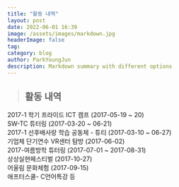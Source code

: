 ```yaml
---
title: "활동 내역"
layout: post
date: 2022-06-01 16:39
image: /assets/images/markdown.jpg
headerImage: false
tag: 
category: blog
author: ParkYoungJun
description: Markdown summary with different options
---
```

> ## 활동 내역     

2017-1 학기 프라이드 ICT 캠프 (2017-05-19 ~ 20)    
SW-TC 튜터링 (2017-03-20 ~ 06-21)   
2017-1 선후배사랑 학습 공동체 - 튜티 (2017-03-10 ~ 06-27)    
기업체 단기연수 VR센터 탐방 (2017-06-02)     
2017-여름방학 튜터링 (2017-07-01 ~ 2017-08-31)    
상상실현페스티벌 (2017-10-27)    
어울림 문화체험 (2017-09-15)   
애프터스쿨- C언어특강 등
